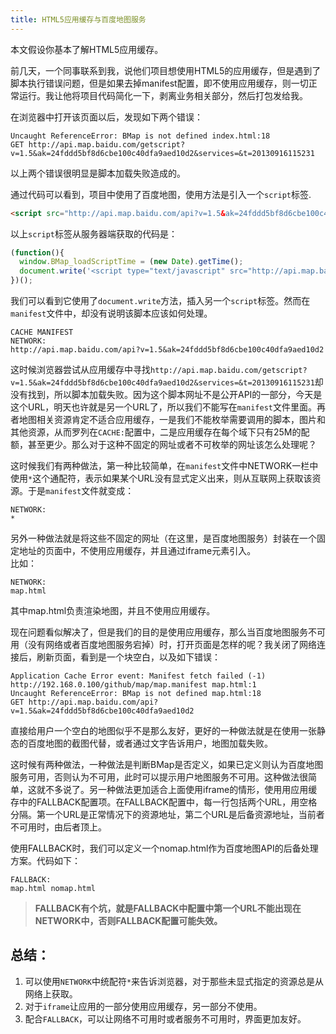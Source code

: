 ```yaml
---
title: HTML5应用缓存与百度地图服务
---
```


本文假设你基本了解HTML5应用缓存。

前几天，一个同事联系到我，说他们项目想使用HTML5的应用缓存，但是遇到了脚本执行错误问题，但是如果去掉manifest配置，即不使用应用缓存，则一切正常运行。我让他将项目代码简化一下，剥离业务相关部分，然后打包发给我。  

在浏览器中打开该页面以后，发现如下两个错误：  
```
Uncaught ReferenceError: BMap is not defined index.html:18
GET http://api.map.baidu.com/getscript?v=1.5&ak=24fddd5bf8d6cbe100c40dfa9aed10d2&services=&t=20130916115231  
```
以上两个错误很明显是脚本加载失败造成的。  

通过代码可以看到，项目中使用了百度地图，使用方法是引入一个`script`标签.  
```html
<script src="http://api.map.baidu.com/api?v=1.5&ak=24fddd5bf8d6cbe100c40dfa9aed10d2"></script>
```
以上`script`标签从服务器端获取的代码是：  
```js
(function(){
  window.BMap_loadScriptTime = (new Date).getTime();
  document.write('<script type="text/javascript" src="http://api.map.baidu.com/getscript?v=1.5&ak=24fddd5bf8d6cbe100c40dfa9aed10d2&services=&t=20130916115231"></script>');
})();
```
我们可以看到它使用了`document.write`方法，插入另一个`script`标签。然而在`manifest`文件中，却没有说明该脚本应该如何处理。  
```
CACHE MANIFEST
NETWORK:
http://api.map.baidu.com/api?v=1.5&ak=24fddd5bf8d6cbe100c40dfa9aed10d2
```

这时候浏览器尝试从应用缓存中寻找`http://api.map.baidu.com/getscript?v=1.5&ak=24fddd5bf8d6cbe100c40dfa9aed10d2&services=&t=20130916115231`却没有找到，所以脚本加载失败。因为这个脚本网址不是公开API的一部分，今天是这个URL，明天也许就是另一个URL了，所以我们不能写在`manifest`文件里面。再者地图相关资源肯定不适合应用缓存，一是我们不能枚举需要调用的脚本，图片和其他资源，从而罗列在`CACHE:`配置中，二是应用缓存在每个域下只有25M的配额，甚至更少。那么对于这种不固定的网址或者不可枚举的网址该怎么处理呢？

这时候我们有两种做法，第一种比较简单，在`manifest`文件中NETWORK一栏中使用`*`这个通配符，表示如果某个URL没有显式定义出来，则从互联网上获取该资源。于是`manifest`文件就变成：  

```
NETWORK:
*
```  

另外一种做法就是将这些不固定的网址（在这里，是百度地图服务）封装在一个固定地址的页面中，不使用应用缓存，并且通过iframe元素引入。  
比如：
```
NETWORK:
map.html
```
其中map.html负责渲染地图，并且不使用应用缓存。  

现在问题看似解决了，但是我们的目的是使用应用缓存，那么当百度地图服务不可用（没有网络或者百度地图服务宕掉）时，打开页面是怎样的呢？我关闭了网络连接后，刷新页面，看到是一个块空白，以及如下错误：  
```
Application Cache Error event: Manifest fetch failed (-1) http://192.168.0.100/github/map/map.manifest map.html:1
Uncaught ReferenceError: BMap is not defined map.html:18
GET http://api.map.baidu.com/api?v=1.5&ak=24fddd5bf8d6cbe100c40dfa9aed10d2 
```  

直接给用户一个空白的地图似乎不是那么友好，更好的一种做法就是在使用一张静态的百度地图的截图代替，或者通过文字告诉用户，地图加载失败。  

这时候有两种做法，一种做法是判断BMap是否定义，如果已定义则认为百度地图服务可用，否则认为不可用，此时可以提示用户地图服务不可用。这种做法很简单，这就不多说了。另一种做法更加适合上面使用iframe的情形，使用用应用缓存中的FALLBACK配置项。在FALLBACK配置中，每一行包括两个URL，用空格分隔。第一个URL是正常情况下的资源地址，第二个URL是后备资源地址，当前者不可用时，由后者顶上。  

使用FALLBACK时，我们可以定义一个nomap.html作为百度地图API的后备处理方案。代码如下：  
```
FALLBACK:
map.html nomap.html
```

> **FALLBACK有个坑，就是FALLBACK中配置中第一个URL不能出现在NETWORK中，否则FALLBACK配置可能失效。**  

## 总结：
1. 可以使用`NETWORK`中统配符`*`来告诉浏览器，对于那些未显式指定的资源总是从网络上获取。  
2. 对于`iframe`让应用的一部分使用应用缓存，另一部分不使用。  
3. 配合`FALLBACK`，可以让网络不可用时或者服务不可用时，界面更加友好。  
